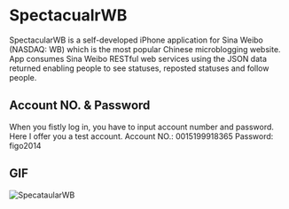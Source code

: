 SpectacualrWB
===================================  
SpectacularWB is a self-developed iPhone application for Sina Weibo (NASDAQ: WB) which is the most popular Chinese microblogging website.
App consumes Sina Weibo RESTful web services using the JSON data returned enabling people to see statuses, reposted statuses and follow people. 

Account NO. & Password
-----------------------------------  
When you fistly log in, you have to input account number and password. Here I offer you a test account.
Account NO.: 0015199918365
Password: figo2014


GIF 
----------------------------------- 
![SpecataularWB](https://github.com/SpectacularFigo/SpectacularWB/blob/master/SpectacularWB.gif)
